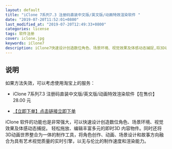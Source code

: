 ```yaml
---
layout: default
title: "iClone 7系列7.3 注册码直装中文版/英文版/动画特效渲染软件 "
date: "2019-07-20T11:52:01+0800"
last_modified_at: "2019-07-20T12:49:33+0800"
categories: license
tags: 软件注册
cover: iclone.jpg
keywords: iClone7
description: iClone7快速设计创造数位角色、场景环境、视觉效果及体感动态捕捉,将3D动画世界整合为一体的制作工具
---
```


## 说明

如果方法失效，可以考虑使用淘宝上的服务：

* iClone 7系列7.3 注册码直装中文版/英文版/动画特效渲染软件【在售价】28.00 元

* [【立即下单】点击链接立即下单](https://s.click.taobao.com/t?e=m%3D2%26s%3D%2Bv2eB1zcCs8cQipKwQzePOeEDrYVVa64LKpWJ%2Bin0XLjf2vlNIV67oOL755xNIUNNIp4fcwrAVlFzjN9hD2WgqNloZYdv3EG6YKsWt4FgAKVoz8w%2F8flOF9EeTtntI440rU7bvMfl7EsxFlWspwi61qtcSPLRp8eskmx5kiO8DpndR0CisZIhfpo1WDv8gCNOHLFskvo%2BEU%2B5QowgvHJPA%3D%3D&scm=null&pvid=null&app_pvid=59590_11.11.39.205_499_1563594740385&ptl=floorId:17741;app_pvid:59590_11.11.39.205_499_1563594740385&union_lens=lensId:0b0f6818_0e81_16c0d77f477_c565)

iClone 软件的功能也是非常强大，可以快速设计创造数位角色、场景环境、视觉效果及体感动态捕捉。 轻松拖放、编辑丰富多元的即时3D 内容物件。同时还将3D动画世界整合为一体的制作工具，将角色创作、动画、场景设计和故事方向融合为具有艺术视觉质量的实时引擎，以无与伦比的制作速度和渲染能力。


